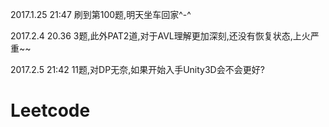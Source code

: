 2017.1.25 21:47 刷到第100题,明天坐车回家^-^

2017.2.4 20.36 3题,此外PAT2道,对于AVL理解更加深刻,还没有恢复状态,上火严重~~

2017.2.5 21:42 11题,对DP无奈,如果开始入手Unity3D会不会更好?


# Leetcode